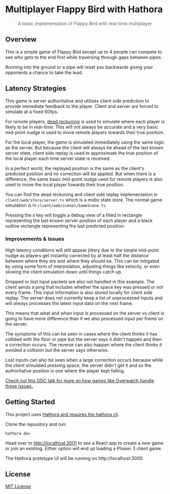 # Multiplayer Flappy Bird with Hathora

> A basic implementation of Flappy Bird with real-time multiplayer

## Overview

This is a simple game of Flappy Bird except up to 4 people can compete to see who gets to the end first while traversing through gaps between pipes.

Running into the ground or a pipe will reset you backwards giving your opponents a chance to take the lead.

## Latency Strategies

This game is server authoritative and utilizes client side prediction to provide immediate feedback to the player. Client and server are forced to simulate at a fixed 60fps.

For remote players, [dead reckoning](https://en.wikipedia.org/wiki/Dead_reckoning) is used to simulate where each player is likely to be in real-time. This will not always be accurate and a very basic mid-point nudge is used to move remote players towards their true position.

For the local player, the game is simulated immediately using the same logic as the server. But because the client will always be ahead of the last known server state, client side replay is used to approximate the true position of the local player each time server state is received.

In a perfect world, the replayed position is the same as the client's predicted position and no correction will be applied. But when there is a difference, the same basic mid-point nudge used for remote players is also used to move the local player towards their true position.

You can find the dead reckoning and client side replay implementation in `client/web/store/server.ts` which is a mobx state store. The normal game simulation is in `client/web/scenes/GameScene.ts`.

Pressing the `d` key will toggle a debug view of a filled in rectangle representing the last known server position of each player and a black outline rectangle representing the last predicted position.

### Improvements & Issues

High latency conditions will still appear jittery due to the simple mid-point nudge as players get instantly corrected by at least half the distance between where they are and where they should be. This can be mitigated by using some form of interpolation, adjusting things like velocity, or even slowing the client simulation down until things catch up.

Dropped or lost input packets are also not handled in this example. The client sends a ping that includes whether the space key was pressed or not every frame. This input information is also stored locally for client side replay. The server does not currently keep a list of unprocessed inputs and will always processes the latest input data on the next frame.

This means that what and when input is processed on the server vs client is going to have more difference than if we also processed input per frame on the server.

The symptoms of this can be seen in cases where the client thinks it has collided with the floor or pipe but the server says it didn't happen and then a correction occurs. The reverse can also happen where the client thinks it avoided a collision but the server says otherwise.

Lost inputs can also be seen when a large correction occurs because while the client simulated pressing space, the server didn't get it and so the authoritative position is one where the player kept falling.

[Check out this GDC talk for more on how games like Overwatch handle these issues.](https://www.gdcvault.com/play/1024001/-Overwatch-Gameplay-Architecture-and).

## Getting Started

This project uses [Hathora and requires the hathora cli](https://hathora.dev).

Clone the repository and run:

```
hathora dev
```

Head over to [http://localhost:3001](http://localhost:3001) to see a React app to create a new game or join an existing. Either option will end up loading a Phaser 3 client game.

The Hathora prototype UI will be running on http://localhost:3000.

## License

[MIT License](https://github.com/ourcade/flappy-bird-hathora/blob/master/LICENSE)
